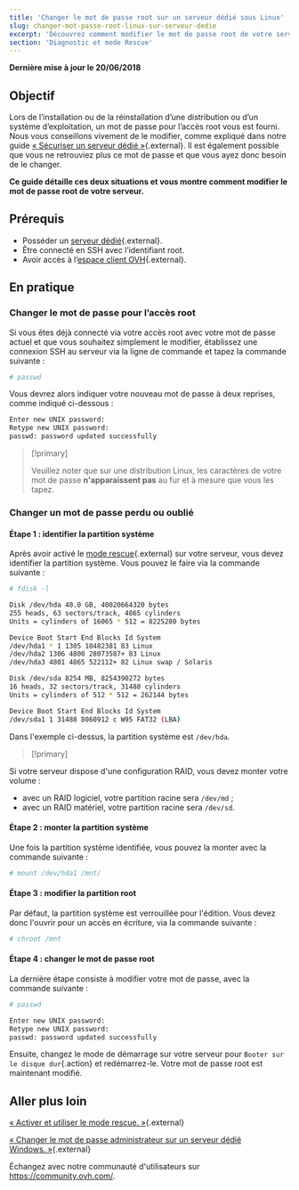 ```yaml
---
title: 'Changer le mot de passe root sur un serveur dédié sous Linux'
slug: changer-mot-passe-root-linux-sur-serveur-dedie
excerpt: 'Découvrez comment modifier le mot de passe root de votre serveur, pour des raisons de sécurité ou suite à un oubli'
section: 'Diagnostic et mode Rescue'
---
```


**Dernière mise à jour le 20/06/2018**

## Objectif

Lors de l’installation ou de la réinstallation d’une distribution ou d’un système d’exploitation, un mot de passe pour l’accès root vous est fourni. Nous vous conseillons vivement de le modifier, comme expliqué dans notre guide [« Sécuriser un serveur dédié »](https://docs.ovh.com/fr/dedicated/securiser-un-serveur-dedie/){.external}. Il est également possible que vous ne retrouviez plus ce mot de passe et que vous ayez donc besoin de le changer.

**Ce guide détaille ces deux situations et vous montre comment modifier le mot de passe root de votre serveur.**

## Prérequis

* Posséder un [serveur dédié](https://www.ovh.com/fr/serveurs_dedies/){.external}.
* Être connecté en SSH avec l’identifiant root.
* Avoir accès à l’[espace client OVH](https://ca.ovh.com/auth/?action=gotomanager){.external}.

## En pratique

### Changer le mot de passe pour l’accès root

Si vous êtes déjà connecté via votre accès root avec votre mot de passe actuel et que vous souhaitez simplement le modifier, établissez une connexion SSH au serveur via la ligne de commande et tapez la commande suivante :

```sh
# passwd
```
Vous devrez alors indiquer votre nouveau mot de passe à deux reprises, comme indiqué ci-dessous :

```sh
Enter new UNIX password:
Retype new UNIX password:
passwd: password updated successfully
```


> [!primary]
>
> Veuillez noter que sur une distribution Linux, les caractères de votre mot de passe **n'apparaissent pas** au fur et à mesure que vous les tapez.
>

### Changer un mot de passe perdu ou oublié

#### Étape 1 : identifier la partition système

Après avoir activé le [mode rescue](https://docs.ovh.com/fr/dedicated/ovh-rescue/){.external} sur votre serveur, vous devez identifier la partition système. Vous pouvez le faire via la commande suivante :

```sh
# fdisk -l

Disk /dev/hda 40.0 GB, 40020664320 bytes
255 heads, 63 sectors/track, 4865 cylinders
Units = cylinders of 16065 * 512 = 8225280 bytes

Device Boot Start End Blocks Id System
/dev/hda1 * 1 1305 10482381 83 Linux
/dev/hda2 1306 4800 28073587+ 83 Linux
/dev/hda3 4801 4865 522112+ 82 Linux swap / Solaris

Disk /dev/sda 8254 MB, 8254390272 bytes
16 heads, 32 sectors/track, 31488 cylinders
Units = cylinders of 512 * 512 = 262144 bytes

Device Boot Start End Blocks Id System
/dev/sda1 1 31488 8060912 c W95 FAT32 (LBA)
```

Dans l'exemple ci-dessus, la partition système est `/dev/hda`.

> [!primary]
>
Si votre serveur dispose d'une configuration RAID, vous devez monter votre volume :
- avec un RAID logiciel, votre partition racine sera `/dev/md` ;
- avec un RAID matériel, votre partition racine sera `/dev/sd`.

>

#### Étape 2 : monter la partition système

Une fois la partition système identifiée, vous pouvez la monter avec la commande suivante :

```sh
# mount /dev/hda1 /mnt/
```

#### Étape 3 : modifier la partition root

Par défaut, la partition système est verrouillée pour l'édition. Vous devez donc l'ouvrir pour un accès en écriture, via la commande suivante :

```sh
# chroot /mnt
```

#### Étape 4 : changer le mot de passe root

La dernière étape consiste à modifier votre mot de passe, avec la commande suivante :

```sh
# passwd

Enter new UNIX password:
Retype new UNIX password:
passwd: password updated successfully
```

Ensuite, changez le mode de démarrage sur votre serveur pour `Booter sur le disque dur`{.action} et redémarrez-le. Votre mot de passe root est maintenant modifié.



## Aller plus loin

[« Activer et utiliser le mode rescue. »](https://docs.ovh.com/fr/dedicated/ovh-rescue/){.external}

[« Changer le mot de passe administrateur sur un serveur dédié Windows. »](https://docs.ovh.com/fr/dedicated/changer-mot-passe-admin-windows/){.external}

Échangez avec notre communauté d'utilisateurs sur <https://community.ovh.com/>.